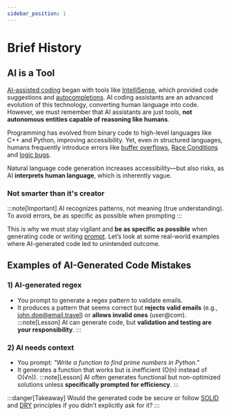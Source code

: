 ```yaml
---
sidebar_position: 1
---
```


# Brief History

## AI is a Tool
[AI-assisted coding](https://github.com/resources/articles/ai/what-is-ai-code-generation) began with tools like [IntelliSense](https://code.visualstudio.com/docs/editor/intellisense), which provided code suggestions and [autocompletions](https://en.wikipedia.org/wiki/Code_completion). AI coding assistants are an advanced evolution of this technology, converting human language into code. However, we must remember that AI assistants are just tools, **not autonomous entities capable of reasoning like humans**.

Programming has evolved from binary code to high-level languages like C++ and Python, improving accessibility. Yet, even in structured languages, humans frequently introduce errors like [buffer overflows](https://en.wikipedia.org/wiki/Buffer_overflow), [Race Conditions](https://en.wikipedia.org/wiki/Race_condition) and [logic bugs](https://en.wikipedia.org/wiki/Logic_error).

Natural language code generation increases accessibility—but also risks, as AI **interprets human language**, which is inherently vague.

### Not smarter than it's creator
:::note[Important]
AI recognizes patterns, not meaning (true understanding). To avoid errors, be as specific as possible when prompting
:::

This is why we must stay vigilant and **be as specific as possible** when generating code or writing [prompt](https://en.wikipedia.org/wiki/Prompt_engineering). Let’s look at some real-world examples where AI-generated code led to unintended outcome.

## Examples of AI-Generated Code Mistakes

### 1) AI-generated regex

- You prompt to generate a regex pattern to validate emails.
- It produces a pattern that seems correct but **rejects valid emails** (e.g., john.doe@email.travel) or **allows invalid ones** (user@com).
  :::note[Lesson]
  AI can generate code, but **validation and testing are your responsibility**.
  :::

### 2) AI needs context

- You prompt: _"Write a function to find prime numbers in Python."_
- It generates a function that works but is inefficient (O(n) instead of O(√n)).
  :::note[Lesson]
  AI often generates functional but non-optimized solutions unless **specifically prompted for efficiency**.
  :::


:::danger[Takeaway]
Would the generated code be secure or follow [SOLID](https://en.wikipedia.org/wiki/SOLID) and [DRY](https://en.wikipedia.org/wiki/Don%27t_repeat_yourself) principles if you didn’t explicitly ask for it?
:::